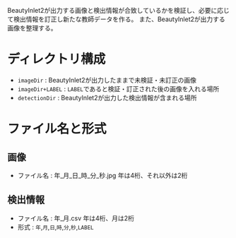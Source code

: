 BeautyInlet2が出力する画像と検出情報が合致しているかを検証し、必要に応じて検出情報を訂正し新たな教師データを作る。
また、BeautyInlet2が出力する画像を整理する。
# ディレクトリ構成
* `imageDir` : BeautyInlet2が出力したままで未検証・未訂正の画像
* `imageDir+LABEL` : `LABEL`であると検証・訂正された後の画像を入れる場所
* `detectionDir` : BeautyInlet2が出力した検出情報が含まれる場所
# ファイル名と形式
## 画像
* ファイル名 : 年_月_日_時_分_秒.jpg 年は4桁、それ以外は2桁
## 検出情報
* ファイル名 : 年_月.csv 年は4桁、月は2桁
* 形式 : `年`,`月`,`日`,`時`,`分`,`秒`,`LABEL`

